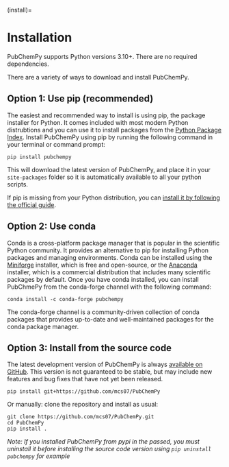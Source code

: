 (install)=

# Installation

PubChemPy supports Python versions 3.10+. There are no required dependencies.

There are a variety of ways to download and install PubChemPy.

## Option 1: Use pip (recommended)

The easiest and recommended way to install is using pip, the package installer for Python. It comes included with most modern Python distrubtions and you can use it to install packages from the [Python Package Index]. Install PubChemPy using pip by running the following command in your terminal or command prompt:

```shell
pip install pubchempy
```

This will download the latest version of PubChemPy, and place it in your `site-packages` folder so it is automatically available to all your python scripts.

If pip is missing from your Python distribution, you can [install it by following the official guide][install it by following the official guide].

## Option 2: Use conda

Conda is a cross-platform package manager that is popular in the scientific Python community. It provides an alternative to pip for installing Python packages and managing environments. Conda can be installed using the [Miniforge] installer, which is free and open-source, or the [Anaconda] installer, which is a commercial distribution that includes many scientific packages by default. Once you have conda installed, you can install PubChmePy from the conda-forge channel with the following command:

```shell
conda install -c conda-forge pubchempy
```

The conda-forge channel is a community-driven collection of conda packages that provides up-to-date and well-maintained packages for the conda package manager.

## Option 3: Install from the source code

The latest development version of PubChemPy is always [available on GitHub]. This version is not guaranteed to be stable, but may include new features and bug fixes that have not yet been released.

```shell
pip install git+https://github.com/mcs07/PubChemPy
```


Or manually: clone the repository and install as usual:

```shell
git clone https://github.com/mcs07/PubChemPy.git
cd PubChemPy
pip install .
```

*Note: If you installed PubChemPy from pypi in the passed, you must uninstall it before installing the source code version using `pip uninstall pubchempy` for example*

[anaconda]: https://www.anaconda.com/download
[available on github]: https://github.com/mcs07/PubChemPy
[download the latest release]: https://github.com/mcs07/PubChemPy/releases/
[install it by following the official guide]: https://pip.pypa.io/en/stable/installation/
[miniforge]: https://conda-forge.org/download/
[python package index]: https://pypi.org/
